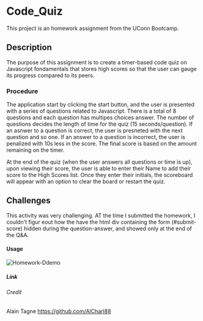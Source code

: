# Code_Quiz
This project is an homework assignment from the UConn Bootcamp.

## Description
The purpose of this assignment is to create a timer-based code quiz on Javascript fondamentals that stores high scores so that the user can gauge its progress compared to its peers. 

### Procedure
The application start by clicking the start button, and the user is presented with a series of questions related to Javascript. There is a total of 8 questions and each question has multipes choices answer. The number of questions decides the length of time for the quiz (15 seconds/question). If an asnwer to a question is correct, the user is presneted with the next question and so one. If an answer to a question is incorrect, the user is penalized with 10s less in the score. The final score is based on the amount remaining on the timer.

At the end of the quiz (when the user answers all questions or time is up), upon viewing their score, the user is able to enter their Name to add their score to the High Scores list. Once they enter their initials, the scoreboard will appear with an option to clear the board or restart the quiz.

## Challenges
This activity was very challenging. AT the time I submitted the homework, I couldn't figur eout how the have the html div containing the form (#submit-score) hidden during the question-answer, and showed only at the end of the Q&A. 


#### Usage
![Homework-Ddemo](assets/images/04-web-apis-homework-demo.png)


##### Link


###### Credit
Alain Tagne
https://github.com/AlCharl88
